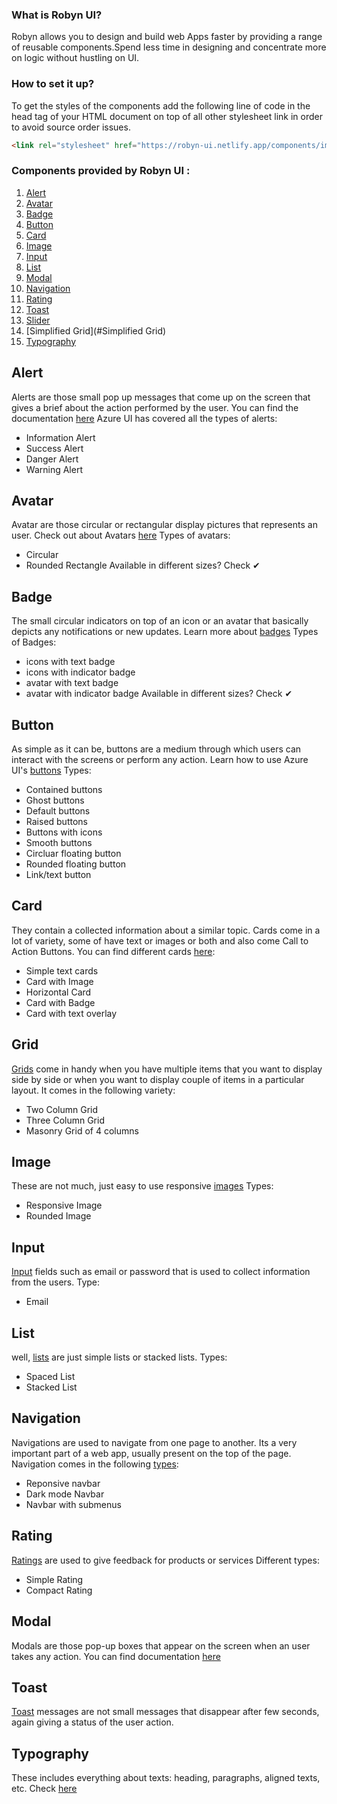 ### What is Robyn UI?
Robyn allows you to design and build web Apps faster by providing a range of reusable components.Spend less time in designing and concentrate more on logic without hustling on UI.

### How to set it up?
To get the styles of the components add the following line of code in the head tag of your HTML document on top of all other stylesheet link in order to avoid source order issues.
```html
<link rel="stylesheet" href="https://robyn-ui.netlify.app/components/import.css">
```

### Components provided by Robyn UI :
1.  [Alert](#alert)
2.  [Avatar](#avatar)
3.  [Badge](#badge)
4.  [Button](#button)
5.  [Card](#card)
6.  [Image](#image)
7.  [Input](#input)
8.  [List](#list)
9.  [Modal](#modal)
10. [Navigation](#navigation)
11. [Rating](#rating)
12. [Toast](#toast)
13. [Slider](#slider)
14. [Simplified Grid](#Simplified Grid)
15. [Typography](#typography)

## Alert
Alerts are those small pop up messages that come up on the screen that gives a brief about the action performed by the user.
You can find the documentation [here](https://azure-ui.netlify.app/components/alert/alert.html)
Azure UI has covered all the types of alerts:
- Information Alert
- Success Alert
- Danger Alert
- Warning Alert

## Avatar
Avatar are those circular or rectangular display pictures that represents an user.
Check out about Avatars [here](https://azure-ui.netlify.app/components/avatar/avatar.html)
Types of avatars:
- Circular
- Rounded Rectangle
Available in different sizes? Check ✔

## Badge
The small circular indicators on top of an icon or an avatar that basically depicts any notifications or new updates.
Learn more about [badges](https://azure-ui.netlify.app/components/badge/badge.html)
Types of Badges:
- icons with text badge
- icons with indicator badge
- avatar with text badge
- avatar with indicator badge
Available in different sizes? Check ✔

## Button
As simple as it can be, buttons are a medium through which users can interact with the screens or perform any action.
Learn how to use Azure UI's [buttons](https://azure-ui.netlify.app/components/button/button.html)
Types:
- Contained buttons
- Ghost buttons
- Default buttons
- Raised buttons
- Buttons with icons
- Smooth buttons
- Circluar floating button
- Rounded floating button
- Link/text button

## Card
They contain a collected information about a similar topic. Cards come in a lot of variety, some of have text or images or both and also come Call to Action Buttons.
You can find different cards [here](https://azure-ui.netlify.app/components/card/card.html):
- Simple text cards
- Card with Image
- Horizontal Card
- Card with Badge
- Card with text overlay

## Grid
[Grids](https://azure-ui.netlify.app/components/grid/grid.html) come in handy when you have multiple items that you want to display side by side or when you want to display couple of items in a particular layout.
It comes in the following variety:
 - Two Column Grid
 - Three Column Grid
 - Masonry Grid of 4 columns

## Image
These are not much, just easy to use responsive [images](https://azure-ui.netlify.app/components/image/image.html)
Types:
- Responsive Image
- Rounded Image


## Input
[Input](https://azure-ui.netlify.app/components/input/input.html) fields such as email or password that is used to collect information from the users.
Type:
- Email

## List
well, [lists](https://azure-ui.netlify.app/components/list/list.html) are just simple lists or stacked lists.
Types:
- Spaced List
- Stacked List

## Navigation
Navigations are used to navigate from one page to another. Its a very important part of a web app, usually present on the top of the page.
Navigation comes in the following [types](https://azure-ui.netlify.app/components/nav/doc-nav.html):
- Reponsive navbar
- Dark mode Navbar
- Navbar with submenus

## Rating
[Ratings](https://azure-ui.netlify.app/components/rating/rating.html) are used to give feedback for products or services
Different types:
- Simple Rating
- Compact Rating

## Modal 
Modals are those pop-up boxes that appear on the screen when an user takes any action.
You can find documentation [here](https://azure-ui.netlify.app/components/modal/modal.html)

## Toast
[Toast](https://azure-ui.netlify.app/components/toast/toast.html) messages are not small messages that disappear after few seconds, again giving a status of the user action.

## Typography
These includes everything about texts: heading, paragraphs, aligned texts, etc.
Check [here](https://azure-ui.netlify.app/components/text/text.html)

